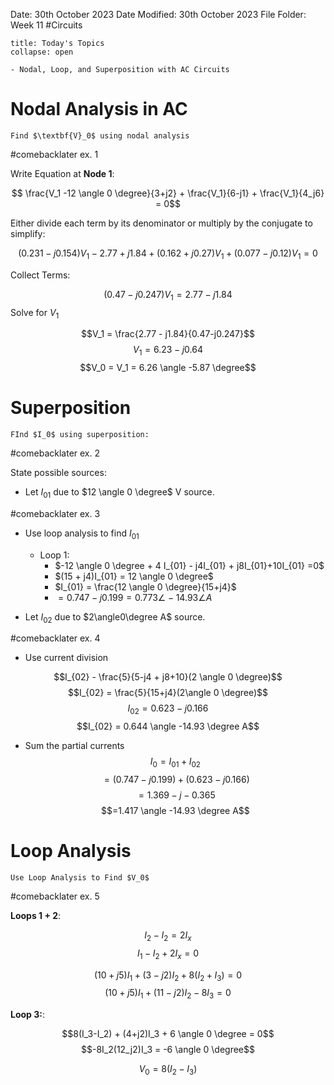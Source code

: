 Date: 30th October 2023
Date Modified: 30th October 2023
File Folder: Week 11
#Circuits

```ad-abstract
title: Today's Topics
collapse: open

- Nodal, Loop, and Superposition with AC Circuits

```

# Nodal Analysis in AC

```ad-question
Find $\textbf{V}_0$ using nodal analysis
```

#comebacklater ex. 1 

Write Equation at **Node 1**:

$$ \frac{V_1 -12 \angle 0 \degree}{3+j2} + \frac{V_1}{6-j1} + \frac{V_1}{4_j6} = 0$$
 
Either divide each term by its denominator or multiply by the conjugate to simplify:

$$(0.231 - j0.154)V_1 - 2.77 + j1.84 + (0.162 + j0.27)V_1 + (0.077-j0.12)V_1 = 0 $$

Collect Terms:

$$(0.47 -j0.247)V_1 = 2.77 - j1.84$$
Solve for $V_1$

$$V_1 = \frac{2.77 - j1.84}{0.47-j0.247}$$
$$V_1 = 6.23 - j0.64$$
$$V_0 = V_1 = 6.26 \angle -5.87 \degree$$

# Superposition

```ad-question
FInd $I_0$ using superposition:
```

#comebacklater ex. 2

State possible sources:
- Let $I_{01}$ due to $12 \angle 0 \degree$ V source.

#comebacklater ex. 3

- Use loop analysis to find $I_{01}$
	- Loop 1:
		- $-12 \angle 0 \degree + 4 I_{01} - j4I_{01} + j8I_{01}+10I_{01} =0$
		- $(15 + j4)I_{01} = 12 \angle 0 \degree$
		- $I_{01} = \frac{12 \angle 0 \degree}{15+j4}$
		- $= 0.747 - j0.199 = 0.773 \angle -14.93 \angle A$

- Let $I_{02}$ due to $2\angle0\degree A$ source. 

#comebacklater ex. 4

- Use current division

$$I_{02} - \frac{5}{5-j4 + j8+10}(2 \angle 0 \degree)$$
$$I_{02} = \frac{5}{15+j4}(2\angle 0 \degree)$$
$$I_{02} = 0.623 - j0.166$$
$$I_{02} = 0.644 \angle -14.93 \degree A$$
- Sum the partial currents
$$I_0 = I_{01} + I_{02}$$
$$=(0.747-j0.199)+(0.623-j0.166)$$
$$=1.369-j-0.365$$
$$=1.417 \angle -14.93 \degree A$$

# Loop Analysis

```ad-question
Use Loop Analysis to Find $V_0$
```

#comebacklater ex. 5

**Loops 1 + 2**:

$$I_2 - I_2 = 2I_x$$
$$I_1-I_2 + 2I_x = 0$$

$$(10 + j5)I_1 + (3-j2)I_2 + 8(I_2+I_3) = 0$$
$$(10+j5)I_1 + (11-j2)I_2 - 8I_3 = 0$$

**Loop 3:**:

$$8(I_3-I_2) + (4+j2)I_3 + 6 \angle 0 \degree = 0$$
$$-8I_2(12_j2)I_3 = -6 \angle 0 \degree$$

$$V_0 = 8(I_2-I_3)$$